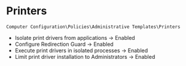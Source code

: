 # Printers

`Computer Configuration\Policies\Administrative Templates\Printers`

- Isolate print drivers from applications -> Enabled
- Configure Redirection Guard -> Enabled
- Execute print drivers in isolated processes -> Enabled
- Limit print driver installation to Administrators -> Enabled
